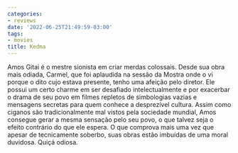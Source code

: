 ```yaml
---
categories:
- reviews
date: '2022-06-25T21:49:59-03:00'
tags:
- movies
title: Kedma
---
```


Amos Gitai é o mestre sionista em criar merdas colossais. Desde sua obra mais odiada, Carmel, que foi aplaudida na sessão da Mostra onde o vi porque o dito cujo estava presente, tenho uma afeição pelo diretor. Ele possui um certo charme em ser desafiado intelectualmente e por exacerbar o drama de seu povo em filmes repletos de simbologias vazias e mensagens secretas para quem conhece a desprezível cultura. Assim como ciganos são tradicionalmente mal vistos pela sociedade mundial, Amos consegue gerar a mesma sensação pelo seu povo, o que talvez seja o efeito contrário do que ele espera. O que comprova mais uma vez que apesar de tecnicamente soberbo, suas obras estão imbuídas de uma moral duvidosa. Quiçá odiosa.
